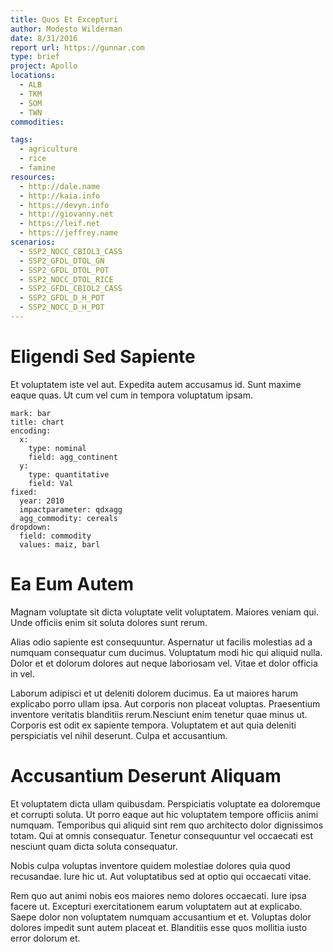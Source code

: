 ```yaml
---
title: Quos Et Excepturi
author: Modesto Wilderman
date: 8/31/2016
report url: https://gunnar.com
type: brief
project: Apollo
locations:
  - ALB
  - TKM
  - SOM
  - TWN
commodities:

tags:
  - agriculture
  - rice
  - famine
resources:
  - http://dale.name
  - http://kaia.info
  - https://devyn.info
  - http://giovanny.net
  - https://leif.net
  - https://jeffrey.name
scenarios:
  - SSP2_NOCC_CBIOL3_CASS
  - SSP2_GFDL_DTOL_GN
  - SSP2_GFDL_DTOL_POT
  - SSP2_NOCC_DTOL_RICE
  - SSP2_GFDL_CBIOL2_CASS
  - SSP2_GFDL_D_H_POT
  - SSP2_NOCC_D_H_POT
---
```

# Eligendi Sed Sapiente
Et voluptatem iste vel aut. Expedita autem accusamus id. Sunt maxime eaque quas. Ut cum vel cum in tempora voluptatum ipsam.

```vis
mark: bar
title: chart
encoding:
  x:
    type: nominal
    field: agg_continent
  y:
    type: quantitative
    field: Val
fixed:
  year: 2010
  impactparameter: qdxagg
  agg_commodity: cereals
dropdown:
  field: commodity
  values: maiz, barl
```

# Ea Eum Autem
Magnam voluptate sit dicta voluptate velit voluptatem. Maiores veniam qui. Unde officiis enim sit soluta dolores sunt rerum.
 Alias odio sapiente est consequuntur. Aspernatur ut facilis molestias ad a numquam consequatur cum ducimus. Voluptatum modi hic qui aliquid nulla. Dolor et et dolorum dolores aut neque laboriosam vel. Vitae et dolor officia in vel.
 Laborum adipisci et ut deleniti dolorem ducimus. Ea ut maiores harum explicabo porro ullam ipsa. Aut corporis non placeat voluptas. Praesentium inventore veritatis blanditiis rerum.Nesciunt enim tenetur quae minus ut. Corporis est odit ex sapiente tempora. Voluptatem et aut quia deleniti perspiciatis vel nihil deserunt. Culpa et accusantium.

# Accusantium Deserunt Aliquam
Et voluptatem dicta ullam quibusdam. Perspiciatis voluptate ea doloremque et corrupti soluta. Ut porro eaque aut hic voluptatem tempore officiis animi numquam. Temporibus qui aliquid sint rem quo architecto dolor dignissimos totam. Qui at omnis consequatur. Tenetur consequuntur vel occaecati est nesciunt quam dicta soluta consequatur.
 Nobis culpa voluptas inventore quidem molestiae dolores quia quod recusandae. Iure hic ut. Aut voluptatibus sed at optio qui occaecati vitae.
 Rem quo aut animi nobis eos maiores nemo dolores occaecati. Iure ipsa facere ut. Excepturi exercitationem earum voluptatem aut at explicabo. Saepe dolor non voluptatem numquam accusantium et et. Voluptas dolor dolores impedit sunt autem placeat et. Blanditiis esse quos mollitia iusto error dolorum et.
